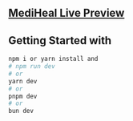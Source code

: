 ## [MediHeal Live Preview](https://mediheal.vercel.app)

## Getting Started with

```bash
npm i or yarn install and
# npm run dev
# or
yarn dev
# or
pnpm dev
# or
bun dev
```
